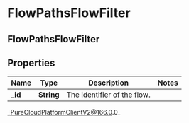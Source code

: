 # FlowPathsFlowFilter

## FlowPathsFlowFilter

## Properties

|Name | Type | Description | Notes|
|------------ | ------------- | ------------- | -------------|
| **_id** | **String** | The identifier of the flow. | |



_PureCloudPlatformClientV2@166.0.0_
